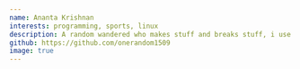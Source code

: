 ```yaml
---
name: Ananta Krishnan
interests: programming, sports, linux
description: A random wandered who makes stuff and breaks stuff, i use arch btw.
github: https://github.com/onerandom1509
image: true
---
```

